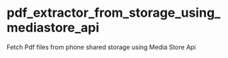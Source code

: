 # pdf_extractor_from_storage_using_mediastore_api
Fetch Pdf files from phone shared storage using Media Store Api
